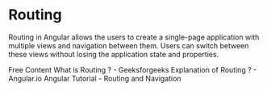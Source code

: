# Routing

Routing in Angular allows the users to create a single-page application with multiple views and navigation between them. Users can switch between these views without losing the application state and properties.

<ResourceGroupTitle>Free Content</ResourceGroupTitle>
<BadgeLink colorScheme='yellow' badgeText='Read' href='https://www.geeksforgeeks.org/routing-in-angular-9-10/'>What is Routing ? - Geeksforgeeks </BadgeLink>
<BadgeLink colorScheme='yellow' badgeText='Read' href='https://angular.io/guide/router'>Explanation of Routing ? - Angular.io </BadgeLink>
<BadgeLink badgeText='Watch' href='https://www.youtube.com/watch?v=Nehk4tBxD4o'>Angular Tutorial - Routing and Navigation</BadgeLink>
